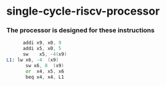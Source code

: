 # single-cycle-riscv-processor

### The processor is designed for these instructions

```asm
      addi x9, x0, 9
      addi x5, x0, 5
      sw    x5, -4(x9)   
L1: lw x6, -4  (x9)
       sw x6, 8  (x9)
       or  x4, x5, x6
       beq x4, x4, L1
```
